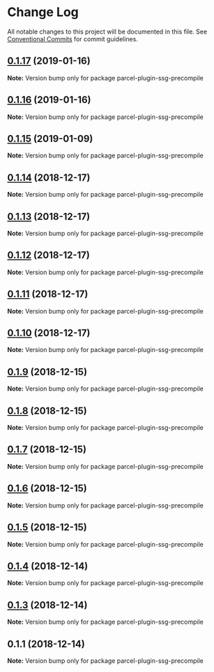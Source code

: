 # Change Log

All notable changes to this project will be documented in this file.
See [Conventional Commits](https://conventionalcommits.org) for commit guidelines.

## [0.1.17](https://github.com/chrisdmacrae/parcel-prototyper/compare/parcel-plugin-ssg-precompile@0.1.16...parcel-plugin-ssg-precompile@0.1.17) (2019-01-16)

**Note:** Version bump only for package parcel-plugin-ssg-precompile





## [0.1.16](https://github.com/chrisdmacrae/parcel-prototyper/compare/parcel-plugin-ssg-precompile@0.1.15...parcel-plugin-ssg-precompile@0.1.16) (2019-01-16)

**Note:** Version bump only for package parcel-plugin-ssg-precompile






## [0.1.15](https://github.com/parcel-prototyper/parcel-prototyper/compare/parcel-plugin-ssg-precompile@0.1.14...parcel-plugin-ssg-precompile@0.1.15) (2019-01-09)

**Note:** Version bump only for package parcel-plugin-ssg-precompile





## [0.1.14](https://github.com/parcel-prototyper/parcel-prototyper/compare/parcel-plugin-ssg-precompile@0.1.13...parcel-plugin-ssg-precompile@0.1.14) (2018-12-17)

**Note:** Version bump only for package parcel-plugin-ssg-precompile





## [0.1.13](https://github.com/parcel-prototyper/parcel-prototyper/compare/parcel-plugin-ssg-precompile@0.1.12...parcel-plugin-ssg-precompile@0.1.13) (2018-12-17)

**Note:** Version bump only for package parcel-plugin-ssg-precompile





## [0.1.12](https://github.com/parcel-prototyper/parcel-prototyper/compare/parcel-plugin-ssg-precompile@0.1.11...parcel-plugin-ssg-precompile@0.1.12) (2018-12-17)

**Note:** Version bump only for package parcel-plugin-ssg-precompile





## [0.1.11](https://github.com/parcel-prototyper/parcel-prototyper/compare/parcel-plugin-ssg-precompile@0.1.10...parcel-plugin-ssg-precompile@0.1.11) (2018-12-17)

**Note:** Version bump only for package parcel-plugin-ssg-precompile





## [0.1.10](https://github.com/parcel-prototyper/parcel-prototyper/compare/parcel-plugin-ssg-precompile@0.1.9...parcel-plugin-ssg-precompile@0.1.10) (2018-12-17)

**Note:** Version bump only for package parcel-plugin-ssg-precompile





## [0.1.9](https://github.com/parcel-prototyper/parcel-prototyper/compare/parcel-plugin-ssg-precompile@0.1.8...parcel-plugin-ssg-precompile@0.1.9) (2018-12-15)

**Note:** Version bump only for package parcel-plugin-ssg-precompile





## [0.1.8](https://github.com/parcel-prototyper/parcel-prototyper/compare/parcel-plugin-ssg-precompile@0.1.7...parcel-plugin-ssg-precompile@0.1.8) (2018-12-15)

**Note:** Version bump only for package parcel-plugin-ssg-precompile





## [0.1.7](https://github.com/parcel-prototyper/parcel-prototyper/compare/parcel-plugin-ssg-precompile@0.1.6...parcel-plugin-ssg-precompile@0.1.7) (2018-12-15)

**Note:** Version bump only for package parcel-plugin-ssg-precompile





## [0.1.6](https://github.com/parcel-prototyper/parcel-prototyper/compare/parcel-plugin-ssg-precompile@0.1.5...parcel-plugin-ssg-precompile@0.1.6) (2018-12-15)

**Note:** Version bump only for package parcel-plugin-ssg-precompile





## [0.1.5](https://github.com/parcel-prototyper/parcel-prototyper/compare/parcel-plugin-ssg-precompile@0.1.4...parcel-plugin-ssg-precompile@0.1.5) (2018-12-15)

**Note:** Version bump only for package parcel-plugin-ssg-precompile





## [0.1.4](https://github.com/parcel-prototyper/parcel-prototyper/compare/parcel-plugin-ssg-precompile@0.1.3...parcel-plugin-ssg-precompile@0.1.4) (2018-12-14)

**Note:** Version bump only for package parcel-plugin-ssg-precompile





## [0.1.3](https://github.com/parcel-prototyper/parcel-prototyper/compare/parcel-plugin-ssg-precompile@0.1.1...parcel-plugin-ssg-precompile@0.1.3) (2018-12-14)

**Note:** Version bump only for package parcel-plugin-ssg-precompile





## 0.1.1 (2018-12-14)

**Note:** Version bump only for package parcel-plugin-ssg-precompile
